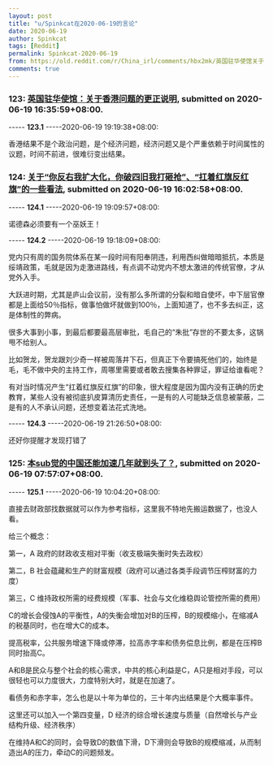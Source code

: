 ```yaml
---
layout: post
title: "u/Spinkcat在2020-06-19的言论"
date: 2020-06-19
author: Spinkcat
tags: [Reddit]
permalink: Spinkcat-2020-06-19
from: https://old.reddit.com/r/China_irl/comments/hbx2mk/英国驻华使馆关于香港问题的更正说明/
comments: true
---
```


### 123: [英国驻华使馆：关于香港问题的更正说明](https://old.reddit.com/r/China_irl/comments/hbx2mk/英国驻华使馆关于香港问题的更正说明/), submitted on 2020-06-19 16:35:59+08:00.

----- __123.1__ -----2020-06-19 19:19:38+08:00:

香港结果不是个政治问题，是个经济问题，经济问题又是个严重依赖于时间属性的议题，时间不前进，很难衍变出结果。

### 124: [关于“你反右我扩大化，你破四旧我打砸抢”、“扛着红旗反红旗”的一些看法](https://old.reddit.com/r/China_irl/comments/hbwpnl/关于你反右我扩大化你破四旧我打砸抢扛着红旗反红旗的一些看法/), submitted on 2020-06-19 16:02:58+08:00.

----- __124.1__ -----2020-06-19 19:09:57+08:00:

诺德森必须要有一个巫妖王！

----- __124.2__ -----2020-06-19 19:18:09+08:00:

党内只有周的国务院体系在某一段时间有阳奉阴违，利用西纠做暗暗抵抗，本质是绥靖政策，毛就是因为走激进路线，有点调不动党内不想太激进的传统官僚，才从党外入手。

大跃进时期，尤其是庐山会议前，没有那么多所谓的分裂和暗自使坏，中下层官僚都是上面给50％指标，做事怕做坏就做到100％，上面知道了，也不多去纠正，这是体制性的弊病。

很多大事到小事，到最后都要最高层审批，毛自己的“朱批”存世的不要太多，这锅甩不给别人。

比如贺龙，贺龙跟刘少奇一样被周落井下石，但真正下令要搞死他们的，始终是毛，毛不做中央的主持工作，周哪里需要或者敢去搜集各种罪证，罪证给谁看呢？

有对当时情况产生“扛着红旗反红旗”的印象，很大程度是因为国内没有正确的历史教育，某些人没有被彻底扒皮算清历史责任，一是有的人可能缺乏信息被蒙蔽，二是有的人不承认问题，还想变着法花式洗地。

----- __124.3__ -----2020-06-19 21:26:50+08:00:

还好你提醒才发现打错了

### 125: [本sub觉的中国还能加速几年就到头了？](https://old.reddit.com/r/China_irl/comments/hbpyx7/本sub觉的中国还能加速几年就到头了/), submitted on 2020-06-19 07:57:07+08:00.

----- __125.1__ -----2020-06-19 10:04:20+08:00:

直接去财政部找数据就可以作为参考指标，这里我不特地先搬运数据了，也没人看。

给三个概念：

第一，A 政府的财政收支相对平衡（收支极端失衡时失去政权）

第二，B 社会蕴藏和生产的财富规模（政府可以通过各类手段调节压榨财富的力度）

第三，C 维持政权所需的经费规模（军事、社会与文化维稳舆论管控所需的费用）

C的增长会侵蚀A的平衡性，A的失衡会增加对B的压榨，B的规模缩小，在缩减A的税基同时，也在增大C的成本。

提高税率，公共服务增速下降或停滞，拉高赤字率和债务偿息比例，都是在压榨B同时抬高C。

A和B是民众与整个社会的核心需求，中共的核心利益是C，A只是相对手段，可以很轻也可以力度很大，力度特别大时，就是在加速了。

看债务和赤字率，怎么也是以十年为单位的，三十年内出结果是个大概率事件。

这里还可以加入一个第四变量，D 经济的综合增长速度与质量（自然增长与产业结构升级、经济秩序）

在维持A和C的同时，会导致D的数值下滑，D下滑则会导致B的规模缩减，从而制造出A的压力，牵动C的问题频发。

